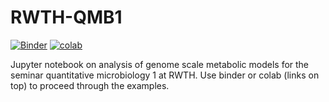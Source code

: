 # RWTH-QMB1

[![Binder](https://mybinder.org/badge_logo.svg)](https://mybinder.org/v2/gh/uliebal/RWTH-QMB1/master) [![colab](https://colab.research.google.com/assets/colab-badge.svg)](https://colab.research.google.com/github/uliebal/RWTH-QMB1/blob/master/1901_GSMM_cobrapy_QuantMiBi.ipynb)

Jupyter notebook on analysis of genome scale metabolic models for the seminar quantitative microbiology 1 at RWTH. Use binder or colab (links on top) to proceed through the examples.
